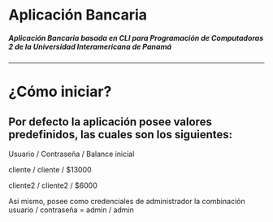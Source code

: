 # Aplicación Bancaria
##### Aplicación Bancaria basada en CLI para Programación de Computadoras 2 de la Universidad Interamericana de Panamá
---
# ¿Cómo iniciar?
Por defecto la aplicación posee valores predefinidos, las cuales son los siguientes:
---
<p>Usuario / Contraseña / Balance inicial</p>
<p>cliente / cliente / $13000</p>
<p>cliente2 / cliente2 / $6000</p>

Así mismo, posee como credenciales de administrador la combinación usuario / contraseña =  admin / admin
